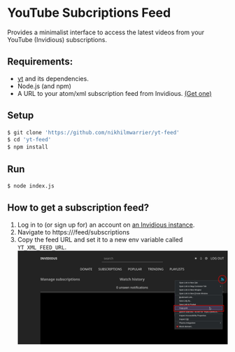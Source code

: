 # YouTube Subcriptions Feed

Provides a minimalist interface to access the latest videos from your YouTube (Invidious) subscriptions.

## Requirements:

- [yt](nikhilmwarrier.github.io/yt) and its dependencies.
- Node.js (and npm)
- A URL to your atom/xml subscription feed from Invidious. [(Get one)](#how-to-get-a-subscription-feed)

## Setup

```bash
$ git clone 'https://github.com/nikhilmwarrier/yt-feed'
$ cd 'yt-feed'
$ npm install
```

## Run

```bash
$ node index.js
```

## How to get a subscription feed?

1. Log in to (or sign up for) an account on [an Invidious instance](https://invidio.us/).
2. Navigate to https://<your-instance-url>/feed/subscriptions
3. Copy the feed URL and set it to a new env variable called `YT_XML_FEED_URL`.
   ![Image showing the location of the subscription feed icon.](./invidious_instructions.png)

